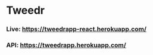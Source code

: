 # Tweedr

### Live: https://tweedrapp-react.herokuapp.com/
### API: https://tweedrapp.herokuapp.com/